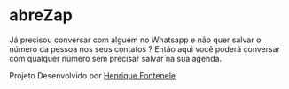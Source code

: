 # abreZap 
Já precisou conversar com alguém no Whatsapp e não quer salvar o número da pessoa nos seus contatos ?
Então aqui você poderá conversar com qualquer número sem precisar salvar na sua agenda.

Projeto Desenvolvido por [Henrique Fontenele](https://www.linkedin.com/in/heuriq/)

